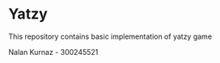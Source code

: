 # Yatzy

<p> This repository contains basic implementation of yatzy game </p>

<p>Nalan Kurnaz - 300245521</p>
